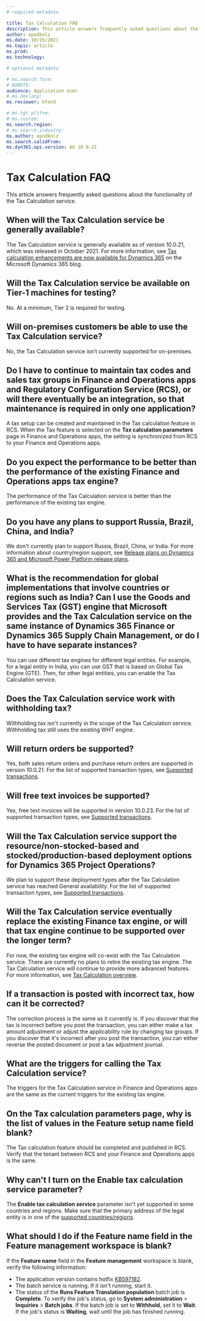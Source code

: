 ```yaml
---
# required metadata

title: Tax Calculation FAQ
description: This article answers frequently asked questions about the functionality of the Tax Calculation service.
author: epodkolz
ms.date: 10/26/2021
ms.topic: article
ms.prod: 
ms.technology: 

# optional metadata

# ms.search.form: 
# ROBOTS: 
audience: Application User
# ms.devlang: 
ms.reviewer: kfend

# ms.tgt_pltfrm: 
# ms.custom: 
ms.search.region:
# ms.search.industry: 
ms.author: epodkolz
ms.search.validFrom:
ms.dyn365.ops.version: AX 10.0.21
---
```


# Tax Calculation FAQ

This article answers frequently asked questions about the functionality of the Tax Calculation service.

## When will the Tax Calculation service be generally available?

The Tax Calculation service is generally available as of version 10.0.21, which was released in October 2021. For more information, see [Tax calculation enhancements are now available for Dynamics 365](https://cloudblogs.microsoft.com/dynamics365/bdm/2021/10/26/tax-calculation-enhancements-are-now-available-for-dynamics-365/) on the Microsoft Dynamics 365 blog.

## Will the Tax Calculation service be available on Tier-1 machines for testing?

No. At a minimum, Tier 2 is required for testing.

## Will on-premises customers be able to use the Tax Calculation service?

No, the Tax Calculation service isn't currently supported for on-premises.

## Do I have to continue to maintain tax codes and sales tax groups in Finance and Operations apps and Regulatory Configuration Service (RCS), or will there eventually be an integration, so that maintenance is required in only one application?

A tax setup can be created and maintained in the Tax calculation feature in RCS. When the Tax feature is selected on the **Tax calculation parameters** page in Finance and Operations apps, the setting is synchronized from RCS to your Finance and Operations apps.

## Do you expect the performance to be better than the performance of the existing Finance and Operations apps tax engine?

The performance of the Tax Calculation service is better than the performance of the existing tax engine.

## Do you have any plans to support Russia, Brazil, China, and India?

We don't currently plan to support Russia, Brazil, China, or India. For more information about country/region support, see [Release plans on Dynamics 365 and Microsoft Power Platform release plans](/dynamics365/release-plans/).

## What is the recommendation for global implementations that involve countries or regions such as India? Can I use the Goods and Services Tax (GST) engine that Microsoft provides and the Tax Calculation service on the same instance of Dynamics 365 Finance or Dynamics 365 Supply Chain Management, or do I have to have separate instances?

You can use different tax engines for different legal entities. For example, for a legal entity in India, you can use GST that is based on Global Tax Engine (GTE). Then, for other legal entities, you can enable the Tax Calculation service.

## Does the Tax Calculation service work with withholding tax?

Withholding tax isn't currently in the scope of the Tax Calculation service. Withholding tax still uses the existing WHT engine.

## Will return orders be supported?

Yes, both sales return orders and purchase return orders are supported in version 10.0.21. For the list of supported transaction types, see [Supported transactions](global-tax-calcuation-service-overview.md#supported-transactions).

## Will free text invoices be supported?

Yes, free text invoices will be supported in version 10.0.23. For the list of supported transaction types, see [Supported transactions](global-tax-calcuation-service-overview.md#supported-transactions).

## Will the Tax Calculation service support the resource/non-stocked-based and stocked/production-based deployment options for Dynamics 365 Project Operations?

We plan to support these deployment types after the Tax Calculation service has reached General availability. For the list of supported transaction types, see [Supported transactions](global-tax-calcuation-service-overview.md#supported-transactions).

## Will the Tax Calculation service eventually replace the existing Finance tax engine, or will that tax engine continue to be supported over the longer term?

For now, the existing tax engine will co-exist with the Tax Calculation service. There are currently no plans to retire the existing tax engine. The Tax Calculation service will continue to provide more advanced features. For more information, see [Tax Calculation overview](global-tax-calcuation-service-overview.md).

## If a transaction is posted with incorrect tax, how can it be corrected?

The correction process is the same as it currently is. If you discover that the tax is incorrect before you post the transaction, you can either make a tax amount adjustment or adjust the applicability rule by changing tax groups. If you discover that it's incorrect after you post the transaction, you can either reverse the posted document or post a tax adjustment journal.

## What are the triggers for calling the Tax Calculation service?

The triggers for the Tax Calculation service in Finance and Operations apps are the same as the current triggers for the existing tax engine.

## On the Tax calculation parameters page, why is the list of values in the Feature setup name field blank?

The Tax calculation feature should be completed and published in RCS. Verify that the tenant between RCS and your Finance and Operations apps is the same.

## Why can't I turn on the Enable tax calculation service parameter?

The **Enable tax calculation service** parameter isn't yet supported in some countries and regions. Make sure that the primary address of the legal entity is in one of the [supported countries/regions](global-tax-calcuation-service-overview.md#supported-countriesregions).

## What should I do if the Feature name field in the Feature management workspace is blank?

If the **Feature name** field in the **Feature management** workspace is blank, verify the following information:

- The application version contains hotfix [KB597182](https://fix.lcs.dynamics.com/Issue/Details?bugId=597182&dbType=3).
- The batch service is running. If it isn't running, start it.
- The status of the **Runs Feature Translation population** batch job is **Complete**. To verify the job's status, go to **System administration** \> **Inquiries** \> **Batch jobs**. If the batch job is set to **Withhold**, set it to **Wait**. If the job's status is **Waiting**, wait until the job has finished running.
